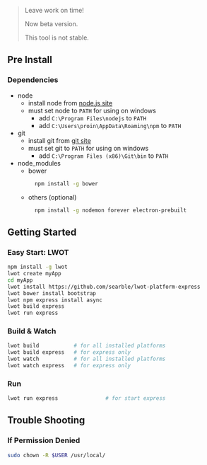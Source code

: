 > Leave work on time!
> 
> Now beta version.
>
> This tool is not stable.

## Pre Install

### Dependencies

- node
    - install node from [node.js site](https://nodejs.org)
    - must set node to `PATH` for using on windows
        - add `C:\Program Files\nodejs` to `PATH`
        - add `C:\Users\proin\AppData\Roaming\npm` to `PATH`
- git
    - install git from [git site](https://git-scm.com/download)
    - must set git to `PATH` for using on windows
        - add `C:\Program Files (x86)\Git\bin` to `PATH`
- node_modules
    - bower
        ```bash
          npm install -g bower
        ```
    - others (optional)
        ```bash
          npm install -g nodemon forever electron-prebuilt
        ```

## Getting Started

### Easy Start: LWOT

```bash
npm install -g lwot
lwot create myApp
cd myApp
lwot install https://github.com/searble/lwot-platform-express
lwot bower install bootstrap
lwot npm express install async
lwot build express
lwot run express
```

### Build & Watch

```bash
lwot build           # for all installed platforms
lwot build express   # for express only
lwot watch           # for all installed platforms
lwot watch express   # for express only
```

### Run

```bash
lwot run express               # for start express
```

## Trouble Shooting

### If Permission Denied

```bash
sudo chown -R $USER /usr/local/
```
